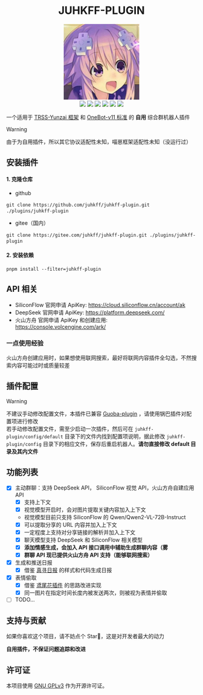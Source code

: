 <div align="center">

# JUHKFF-PLUGIN

<img src="./resources/images/icon.jpg" width = 200px height = 200px/>
<br>
<img src="https://img.shields.io/badge/Gihub-综合插件-skyblue?style=flat-square&logo=github"/>
<img src ="https://img.shields.io/github/license/juhkff/juhkff-plugin"/>
<img src ="https://img.shields.io/github/languages/top/juhkff/juhkff-plugin?logo=github"/>

<img src ="https://img.shields.io/badge/v3-null?label=TRSS-Yunzai"/>
<img src="https://img.shields.io/badge/v11-null?label=OneBot">

<img src="https://count.getloli.com/@juhkff-plugin?juhkff-plugin&theme=random&padding=7&offset=0&align=top&scale=1&pixelated=0&darkmode=auto" />
</div>

一个适用于 [TRSS-Yunzai 框架](https://github.com/TimeRainStarSky/Yunzai) 和 [OneBot-v11 标准](https://onebot.dev) 的 **自用** 综合群机器人插件

> [!WARNING]
> 由于为自用插件，所以其它协议适配性未知，喵崽框架适配性未知（没运行过）

## 安装插件

#### 1. 克隆仓库

- github

```
git clone https://github.com/juhkff/juhkff-plugin.git ./plugins/juhkff-plugin
```

- gitee（国内）

```
git clone https://gitee.com/juhkff/juhkff-plugin.git ./plugins/juhkff-plugin
```

#### 2. 安装依赖

```
pnpm install --filter=juhkff-plugin
```

## API 相关

- SiliconFlow 官网申请 ApiKey: https://cloud.siliconflow.cn/account/ak
- DeepSeek 官网申请 ApiKey: https://platform.deepseek.com/
- 火山方舟 官网申请 ApiKey 和创建应用: https://console.volcengine.com/ark/

### 一点使用经验

火山方舟创建应用时，如果想使用联网搜索，最好将联网内容插件全勾选，不然搜索内容可能过时或质量较差

## 插件配置

> [!WARNING]
> 不建议手动修改配置文件，本插件已兼容 [Guoba-plugin](https://github.com/guoba-yunzai/guoba-plugin) ，请使用锅巴插件对配置项进行修改 <br>
> 若手动修改配置文件，需至少启动一次插件，然后可在 `juhkff-plugin/config/default` 目录下的文件内找到配置项说明，据此修改 `juhkff-plugin/config` 目录下的相应文件，保存后重启机器人。**请勿直接修改 default 目录及其内文件**

## 功能列表

- [x] 主动群聊：支持 DeepSeek API， SiliconFlow 视觉 API，火山方舟自建应用 API
  - [x] 支持上下文
  - [x] 视觉模型开启时，会对图片提取关键内容加入上下文
  - 视觉模型目前只支持 SiliconFlow 的 Qwen/Qwen2-VL-72B-Instruct
  - [x] 可以提取分享的 URL 内容并加入上下文
  - [x] 一定程度上支持对分享链接的解析并加入上下文
  - [x] 聊天模型支持 DeepSeek 和 SiliconFlow 相关模型
  - [x] **添加情感生成，会加入 API 接口调用中辅助生成群聊内容（雾**
  - [x] **群聊 API 现已提供火山方舟 API 支持（能够联网搜索）**
- [x] 生成和推送日报
  - [x] 借鉴 [真寻日报](https://github.com/HibiKier/nonebot-plugin-zxreport) 的样式和代码生成日报
- [x] 表情偷取
  - [x] 借鉴 [鸢尾花插件](https://github.com/logier/logier-plugins) 的思路改进实现
  - [x] 同一图片在指定时间长度内被发送两次，则被视为表情并偷取
- [ ] TODO...

## 支持与贡献

如果你喜欢这个项目，请不妨点个 Star🌟，这是对开发者最大的动力

**自用插件，不保证问题追踪和改进**

## 许可证

本项目使用 [GNU GPLv3](https://choosealicense.com/licenses/gpl-3.0/) 作为开源许可证。
